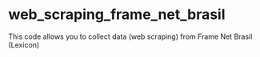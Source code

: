 # web_scraping_frame_net_brasil
This code allows you to collect data (web scraping) from Frame Net Brasil (Lexicon)
